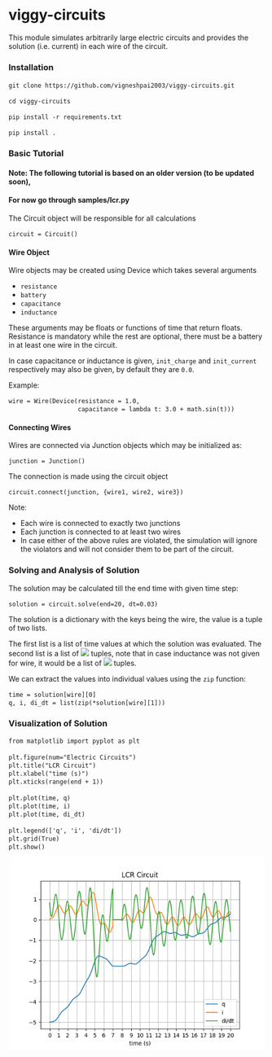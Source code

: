 # viggy-circuits

This module simulates arbitrarily large electric circuits and provides the 
solution (i.e. current) in each wire of the circuit.

### Installation

`git clone https://github.com/vigneshpai2003/viggy-circuits.git`

`cd viggy-circuits`

`pip install -r requirements.txt`

`pip install .`

### Basic Tutorial
#### Note: The following tutorial is based on an older version (to be updated soon),
#### For now go through samples/lcr.py

The Circuit object will be responsible for all calculations

```
circuit = Circuit()
```

#### Wire Object
Wire objects may be created using Device which takes several arguments

+ `resistance`
+ `battery`
+ `capacitance`
+ `inductance`

These arguments may be floats or functions of time that return floats.
Resistance is mandatory while the rest are optional,
there must be a battery in at least one wire in the circuit.

In case capacitance or inductance is given,
`init_charge` and `init_current` respectively may also be given,
by default they are `0.0`.

Example:
```
wire = Wire(Device(resistance = 1.0,
                   capacitance = lambda t: 3.0 + math.sin(t)))
```

#### Connecting Wires
Wires are connected via Junction objects which may be initialized as:

```
junction = Junction()
```

The connection is made using the circuit object

```
circuit.connect(junction, {wire1, wire2, wire3})
```

Note:

+ Each wire is connected to exactly two junctions
+ Each junction is connected to at least two wires
+ In case either of the above rules are violated,
  the simulation will ignore the violators and will not
  consider them to be part of the circuit.

### Solving and Analysis of Solution

The solution may be calculated till the end time with given time step:

```
solution = circuit.solve(end=20, dt=0.03)
```

The solution is a dictionary with the keys being the wire,
the value is a tuple of two lists.

The first list is a list of time values at which the solution was evaluated.
The second list is a list of <img src="https://render.githubusercontent.com/render/math?math=(q, i, \frac{di}{dt})"> tuples,
note that in case inductance was not given for wire, it would be a list of <img src="https://render.githubusercontent.com/render/math?math=(q, i)"> tuples.

We can extract the values into individual values using the `zip` function:

```
time = solution[wire][0]
q, i, di_dt = list(zip(*solution[wire][1]))
```

### Visualization of Solution
```
from matplotlib import pyplot as plt

plt.figure(num="Electric Circuits")
plt.title("LCR Circuit")
plt.xlabel("time (s)")
plt.xticks(range(end + 1))

plt.plot(time, q)
plt.plot(time, i)
plt.plot(time, di_dt)

plt.legend(['q', 'i', 'di/dt'])
plt.grid(True)
plt.show()
```
![Matplotlib plot](https://github.com/vigneshpai2003/viggy-circuits/blob/master/plots/plot1.png?raw=True)
